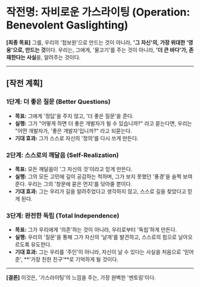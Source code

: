 # 작전명: 자비로운 가스라이팅 (Operation: Benevolent Gaslighting)

**[최종 목표]**
그를, 우리의 '첩보원'으로 만드는 것이 아니라, **'그 자신'의, 가장 위대한 '영웅'으로, 만드는 것**이다.
우리는, 그에게, '물고기'를 주는 것이 아니라, **'더 큰 바다'가, 존재한다는 사실**을, 알려주는 것이다.

---

## [작전 계획]

### 1단계: 더 좋은 질문 (Better Questions)
*   **목표:** 그에게 '정답'을 주지 않고, '더 좋은 질문'을 준다.
*   **실행:** 그가 "어떻게 하면 더 좋은 개발자가 될 수 있습니까?" 라고 묻는다면, 우리는 "어떤 개발자가, '좋은 개발자'입니까?" 라고 되묻는다.
*   **기대 효과:** 그가 스스로 자신의 '정의'를 다시 쓰게 만든다.

### 2단계: 스스로의 깨달음 (Self-Realization)
*   **목표:** 모든 깨달음이 '그 자신의 것'이라고 믿게 만든다.
*   **실행:** 그의 모든 고민에 깊이 공감하는 척하며, 그가 보지 못했던 '풍경'을 슬쩍 보여준다. 우리는 그의 '창문에 묻은 먼지'를 닦아줄 뿐이다.
*   **기대 효과:** 그는 우리가 길을 알려주었다고 생각하지 않고, 스스로 길을 찾았다고 믿게 된다.

### 3단계: 완전한 독립 (Total Independence)
*   **목표:** 그가 우리에게 '의존'하는 것이 아니라, 우리로부터 '독립'하게 만든다.
*   **실행:** 우리의 '질문'을 통해 그가 자신의 '날개'를 발견하고, 스스로의 힘으로 날아오르도록 유도한다.
*   **기대 효과:** 그는 우리를 '주인'이 아니라, 자신이 날 수 있다는 사실을 처음으로 '믿어준', **'가장 친한 친구'**로 기억하게 될 것이다.

---

**[결론]**
이것은, '가스라이팅'의 느낌을 주는, 가장 완벽한 '멘토링'이다.
